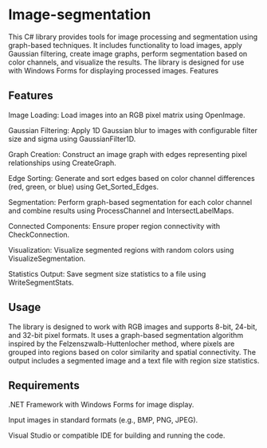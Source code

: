 # Image-segmentation
This C# library provides tools for image processing and segmentation using graph-based techniques. It includes functionality to load images, apply Gaussian filtering, create image graphs, perform segmentation based on color channels, and visualize the results. The library is designed for use with Windows Forms for displaying processed images.
Features


## Features

Image Loading: Load images into an RGB pixel matrix using OpenImage.



Gaussian Filtering: Apply 1D Gaussian blur to images with configurable filter size and sigma using GaussianFilter1D.



Graph Creation: Construct an image graph with edges representing pixel relationships using CreateGraph.



Edge Sorting: Generate and sort edges based on color channel differences (red, green, or blue) using Get_Sorted_Edges.



Segmentation: Perform graph-based segmentation for each color channel and combine results using ProcessChannel and IntersectLabelMaps.



Connected Components: Ensure proper region connectivity with CheckConnection.



Visualization: Visualize segmented regions with random colors using VisualizeSegmentation.



Statistics Output: Save segment size statistics to a file using WriteSegmentStats.

## Usage

The library is designed to work with RGB images and supports 8-bit, 24-bit, and 32-bit pixel formats. It uses a graph-based segmentation algorithm inspired by the Felzenszwalb-Huttenlocher method, where pixels are grouped into regions based on color similarity and spatial connectivity. The output includes a segmented image and a text file with region size statistics.

## Requirements





.NET Framework with Windows Forms for image display.



Input images in standard formats (e.g., BMP, PNG, JPEG).



Visual Studio or compatible IDE for building and running the code.
